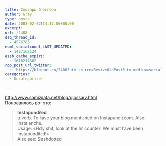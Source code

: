 ```yaml
---
title: Словарь блоггера
author: Gray
type: posts
date: 2003-02-02T14:17:06+00:00
excerpt:
url: /2408
dsq_thread_id:
  - 4576783
esml_socialcount_LAST_UPDATED:
  - 1497162124
essb_cache_expire:
  - 1616214362
rop_post_url_twitter:
  - 'https://blognot.co/2408?utm_source=ReviveOldPost&utm_medium=social&utm_campaign=ReviveOldPost'
categories:
  - Uncategorized

---
```








<a href="http://www.samizdata.net/blog/glossary.html" target="_blank">http://www.samizdata.net/blog/glossary.html</a>  
Понравилось вот это:

> **Instapundited**  
> tr.verb. To have your blog mentioned on Instapundit.com. Also: Instalanche.  
> Usage: &laquo;Holy shit, look at the hit counter! We must have been Instapundited!&raquo;  
> Also see: Slashdotted